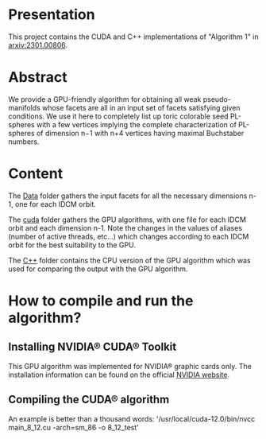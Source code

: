 # Presentation
This project contains the CUDA and C++ implementations of "Algorithm 1" in [arxiv:2301.00806](https://arxiv.org/abs/2301.).
# Abstract
We provide a GPU-friendly algorithm for obtaining all weak pseudo-manifolds whose facets are all in an input set of facets satisfying given conditions. We use it here to completely list up toric colorable seed PL-spheres with a few vertices implying the complete characterization of PL-spheres of dimension n−1 with n+4 vertices having maximal Buchstaber numbers.
# Content
The [Data](./Data) folder gathers the input facets for all the necessary dimensions n-1, one for each IDCM orbit.

The [cuda](./cuda) folder gathers the GPU algorithms, with one file for each IDCM orbit and each dimension n-1. Note the changes in the values of aliases (number of active threads, etc...) which changes according to each IDCM orbit for the best suitability to the GPU.

The [C++](./cpp) folder contains the CPU version of the GPU algorithm which was used for comparing the output with the GPU algorithm.
# How to compile and run the algorithm?
## Installing NVIDIA® CUDA® Toolkit
This GPU algorithm was implemented for NVIDIA® graphic cards only.
The installation information can be found on the official [NVIDIA website](https://developer.nvidia.com/cuda-toolkit). 
## Compiling the CUDA® algorithm
An example is better than a thousand words:
'/usr/local/cuda-12.0/bin/nvcc main_8_12.cu -arch=sm_86 -o 8_12_test'

